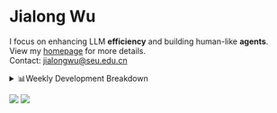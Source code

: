 #  Jialong Wu

I focus on enhancing LLM **efficiency** and building human-like **agents**.<br>
View my [homepage](https://callanwu.github.io/) for more details. <br>
Contact: jialongwu@seu.edu.cn

<details><summary>📊Weekly Development Breakdown</summary>

<!--START_SECTION:waka-->

```txt
From: 08 May 2025 - To: 15 May 2025

Total Time: 56 hrs 14 mins

Python     42 hrs 9 mins   ██████████████████▓░░░░░░   74.97 %
JSON       11 hrs 36 mins  █████░░░░░░░░░░░░░░░░░░░░   20.65 %
Bash       1 hr 19 mins    ▓░░░░░░░░░░░░░░░░░░░░░░░░   02.34 %
Text       49 mins         ▒░░░░░░░░░░░░░░░░░░░░░░░░   01.46 %
Other      13 mins         ░░░░░░░░░░░░░░░░░░░░░░░░░   00.41 %
```

<!--END_SECTION:waka-->

[![wakatime](https://wakatime.com/badge/user/c6720b29-9431-4a60-bc9d-e1fb2b6bd65f.svg)](https://wakatime.com/@c6720b29-9431-4a60-bc9d-e1fb2b6bd65f)
</details>

[![](https://img.shields.io/badge/Google%20Scholar-4385FE.svg?&color=d6d6d6&style=flat-square&logo=google-scholar)](https://scholar.google.com/citations?user=6eg2m4YAAAAJ)
![](https://komarev.com/ghpvc/?username=callanwu)

